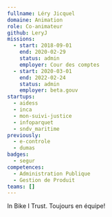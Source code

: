 ```yaml
---
fullname: Léry Jicquel
domaine: Animation
role: Co-animateur
github: LeryJ
missions:
  - start: 2018-09-01
    end: 2020-02-29
    status: admin
    employer: Cour des comptes
  - start: 2020-03-01
    end: 2022-02-24
    status: admin
    employer: beta.gouv
startups:
  - aidess
  - inca
  - mon-suivi-justice
  - infoparquet
  - sndv_maritime
previously:
  - e-controle
  - dumas
badges:
  - segur
competences:
  - Administration Publique
  - Gestion de Produit
teams: []
---
```

In Bike I Trust. Toujours en équipe!